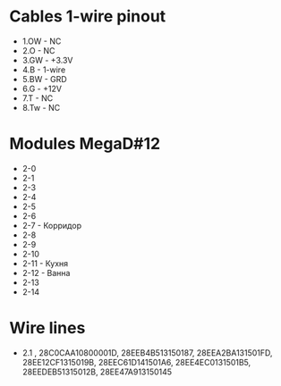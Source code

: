 # Cables 1-wire pinout

- 1.OW  - NC
- 2.O   - NC
- 3.GW  - +3.3V
- 4.B   - 1-wire
- 5.BW  - GRD
- 6.G   - +12V
- 7.T   - NC
- 8.Tw  - NC


# Modules MegaD#12

- 2-0
- 2-1
- 2-3
- 2-4
- 2-5
- 2-6
- 2-7 - Корридор
- 2-8 
- 2-9
- 2-10
- 2-11 - Кухня
- 2-12 - Ванна
- 2-13
- 2-14

# Wire lines
- 2.1 , 28C0CAA10800001D, 28EEB4B513150187, 28EEA2BA131501FD, 28EE12CF1315019B, 28EEC61D141501A6, 28EE4EC0131501B5, 28EEDEB51315012B, 28EE47A913150145
